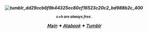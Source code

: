 <h5 align="center"



![tumblr_dd29ccb6f9b44325ec80cf16523c20c2_bd988b2c_400](https://github.com/user-attachments/assets/c1c8a9f4-fb8d-404f-a444-cc5ead016334)


<sub>c+h are always free.

[𝖬𝖺𝗂𝗇](https://github.com/1xD0E) ✦ [𝖠𝗍𝖺𝖻𝗈𝗈𝗄](https://keithgane.atabook.org/) ✦ [𝖳𝗎𝗆𝖻𝗅𝗋](https://www.tumblr.com/redkogaane?source=share)

